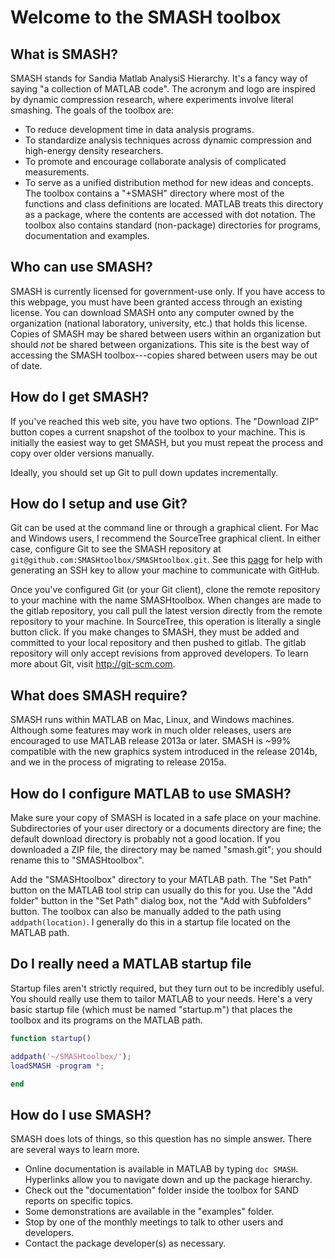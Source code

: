 # Welcome to the SMASH toolbox 

## What is SMASH?

SMASH stands for Sandia Matlab AnalysiS Hierarchy. It's a fancy way of saying "a collection of MATLAB code". The acronym and logo are inspired by dynamic compression research, where experiments involve literal smashing. The goals of the toolbox are: 
- To reduce development time in data analysis programs. 
- To standardize analysis techniques across dynamic compression and high-energy density researchers. 
- To promote and encourage collaborate analysis of complicated measurements. 
- To serve as a unified distribution method for new ideas and concepts. 
The toolbox contains a "+SMASH" directory where most of the functions and class definitions are located. MATLAB treats this directory as a package, where the contents are accessed with dot notation. The toolbox also contains standard (non-package) directories for programs, documentation and examples.

## Who can use SMASH?

SMASH is currently licensed for government-use only.  If you have access to this webpage, you must have been granted access through an existing license.  You can download SMASH onto any computer owned by the organization (national laboratory, university, etc.) that holds this license.  Copies of SMASH may be shared between users within an organization but should *not* be shared between organizations.  This site is the best way of accessing the SMASH toolbox---copies shared between users may be out of date.

## How do I get SMASH?

If you've reached this web site, you have two options.  The "Download ZIP" button copes a current snapshot of the toolbox to your machine.  This is initially the easiest way to get SMASH, but you must repeat the process and copy over older versions manually. 

Ideally, you should set up Git to pull down updates incrementally.

## How do I setup and use Git?

Git can be used at the command line or through a graphical client. For Mac and Windows users, I recommend the SourceTree graphical client. In either case, configure Git to see the SMASH repository at `git@github.com:SMASHtoolbox/SMASHtoolbox.git`.  See this [page](https://help.github.com/articles/generating-an-ssh-key/) for help with generating an SSH key to allow your machine to communicate with GitHub.

Once you've configured Git (or your Git client), clone the remote repository to your machine with the name SMASHtoolbox. When changes are made to the gitlab repository, you call pull the latest version directly from the remote repository to your machine. In SourceTree, this operation is literally a single button click. If you make changes to SMASH, they must be added and committed to your local repository and then pushed to gitlab. The gitlab repository will only accept revisions from approved developers. To learn more about Git, visit http://git-scm.com.

## What does SMASH require?

SMASH runs within MATLAB on Mac, Linux, and Windows machines.  Although some features may work in much older releases, users are encouraged to use MATLAB release 2013a or later.  SMASH is ~99% compatible with the new graphics system introduced in the release 2014b, and we in the process of migrating to release 2015a.

## How do I configure MATLAB to use SMASH?

Make sure your copy of SMASH is located in a safe place on your machine. Subdirectories of your user directory or a documents directory are fine; the default download directory is probably not a good location.  If you downloaded a ZIP file, the directory may be named "smash.git"; you should rename this to "SMASHtoolbox". 

Add the "SMASHtoolbox" directory to your MATLAB path. The "Set Path" button on the MATLAB tool strip can usually do this for you. Use the "Add folder" button in the "Set Path" dialog box, not the "Add with Subfolders" button. The toolbox  can also be manually added to the path using `addpath(location)`. I generally do this in a startup file located on the MATLAB path.

## Do I really need a MATLAB startup file

Startup files aren't strictly required, but they turn out to be incredibly useful. You should really use them to tailor MATLAB to your needs.  Here's a very basic startup file (which must be named "startup.m") that places the toolbox and its programs on the MATLAB path.

```matlab
function startup()

addpath('~/SMASHtoolbox/');
loadSMASH -program *;

end
```

## How do I use SMASH?

SMASH does lots of things, so this question has no simple answer. There are several ways to learn more.
- Online documentation is available in MATLAB by typing `doc SMASH`. Hyperlinks allow you to navigate down and up the package hierarchy. 
- Check out the "documentation" folder inside the toolbox for SAND reports on specific topics. 
- Some demonstrations are available in the "examples" folder. 
- Stop by one of the monthly meetings to talk to other users and developers.
- Contact the package developer(s) as necessary.
